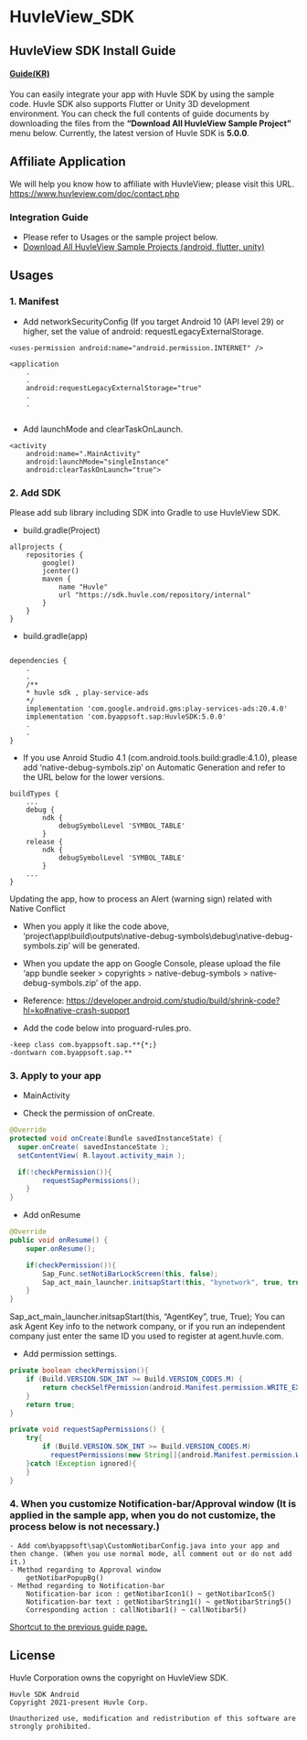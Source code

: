 # HuvleView_SDK

## HuvleView SDK Install Guide
#### [Guide(KR)](guide/guide_EN.md)

You can easily integrate your app with Huvle SDK by using the sample code. Huvle SDK also supports Flutter or Unity 3D development environment.
You can check the full contents of guide documents by downloading the files from the **“Download All HuvleView Sample Project”** menu below.
Currently, the latest version of Huvle SDK is **5.0.0**.


## Affiliate Application
We will help you know how to affiliate with HuvleView; please visit this URL. https://www.huvleview.com/doc/contact.php


### Integration Guide
- Please refer to Usages or the sample project below.
- [Download All HuvleView Sample Projects (android, flutter, unity)](https://github.com/wootaeng/HuvleSDK_Guide/archive/main.zip)


## Usages
### 1. Manifest
- Add networkSecurityConfig (If you target Android 10 (API level 29) or higher, set the value of android: requestLegacyExternalStorage.
```
<uses-permission android:name="android.permission.INTERNET" />

<application
	.
	.
	android:requestLegacyExternalStorage="true"
	.
	.
	
```
- Add launchMode and clearTaskOnLaunch.
```
<activity
	android:name=".MainActivity"
	android:launchMode="singleInstance"
	android:clearTaskOnLaunch="true">
```

### 2. Add SDK 
Please add sub library including SDK into Gradle to use HuvleView SDK.
- build.gradle(Project)
```
allprojects {
    repositories {
        google()
        jcenter()
        maven {
            name "Huvle"
            url "https://sdk.huvle.com/repository/internal"
        }
    }
}
```

- build.gradle(app)
```

dependencies {
	.
	.
	/**
	* huvle sdk , play-service-ads 
	*/
	implementation 'com.google.android.gms:play-services-ads:20.4.0'
	implementation 'com.byappsoft.sap:HuvleSDK:5.0.0' 
	.
	.
}
```

- If you use Anroid Studio 4.1 (com.android.tools.build:gradle:4.1.0), please add ‘native-debug-symbols.zip’ on Automatic Generation and refer to the URL below for the lower versions.
```
buildTypes {
	...
    debug {
        ndk {
            debugSymbolLevel 'SYMBOL_TABLE'
        }
    release {
        ndk {
            debugSymbolLevel 'SYMBOL_TABLE'
        }
	...
}
```
Updating the app, how to process an Alert (warning sign) related with Native Conflict
- When you apply it like the code above, ‘project\app\build\outputs\native-debug-symbols\debug\native-debug-symbols.zip’ will be generated.
- When you update the app on Google Console, please upload the file ‘app bundle seeker > copyrights > native-debug-symbols > native-debug-symbols.zip’ of the app.
- Reference: https://developer.android.com/studio/build/shrink-code?hl=ko#native-crash-support

- Add the code below into proguard-rules.pro.
```
-keep class com.byappsoft.sap.**{*;}
-dontwarn com.byappsoft.sap.**
```

### 3. Apply to your app
- MainActivity
+ Check the permission of onCreate.
```java
@Override
protected void onCreate(Bundle savedInstanceState) {
  super.onCreate( savedInstanceState );
  setContentView( R.layout.activity_main );

  if(!checkPermission()){
		requestSapPermissions();
	}
}
```

+ Add onResume
```java
@Override
public void onResume() {
	super.onResume();

	if(checkPermission()){
		Sap_Func.setNotiBarLockScreen(this, false);
		Sap_act_main_launcher.initsapStart(this, "bynetwork", true, true);
	}
}
```
Sap_act_main_launcher.initsapStart(this, “AgentKey”, true, True); You can ask Agent Key info to the network company, or if you run an independent company just enter the same ID you used to register at agent.huvle.com.

+ Add permission settings.
```java
private boolean checkPermission(){
	if (Build.VERSION.SDK_INT >= Build.VERSION_CODES.M) {
		return checkSelfPermission(android.Manifest.permission.WRITE_EXTERNAL_STORAGE) == PackageManager.PERMISSION_GRANTED && checkSelfPermission(android.Manifest.permission.READ_EXTERNAL_STORAGE) == PackageManager.PERMISSION_GRANTED;
	}
	return true;
}

private void requestSapPermissions() {
	try{
		if (Build.VERSION.SDK_INT >= Build.VERSION_CODES.M)
		  requestPermissions(new String[]{android.Manifest.permission.WRITE_EXTERNAL_STORAGE, android.Manifest.permission.READ_EXTERNAL_STORAGE}, 0);
	}catch (Exception ignored){
	}
}
```

### 4. When you customize Notification-bar/Approval window (It is applied in the sample app, when you do not customize, the process below is not necessary.)
```
- Add com\byappsoft\sap\CustomNotibarConfig.java into your app and then change. (When you use normal mode, all comment out or do not add it.)
- Method regarding to Approval window
	getNotibarPopupBg()
- Method regarding to Notification-bar
	Notification-bar icon : getNotibarIcon1() ~ getNotibarIcon5()
	Notification-bar text : getNotibarString1() ~ getNotibarString5()
	Corresponding action : callNotibar1() ~ callNotibar5()
```

[Shortcut to the previous guide page.](http://api.huvleview.com/ko/index.html)


## License
Huvle Corporation owns the copyright on HuvleView SDK.
```
Huvle SDK Android
Copyright 2021-present Huvle Corp.

Unauthorized use, modification and redistribution of this software are strongly prohibited.
```

